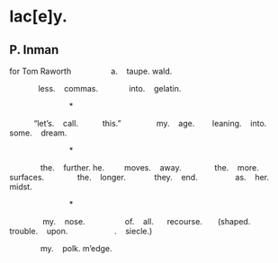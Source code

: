 # lac[e]y.
## P. Inman
for Tom Raworth
                 a.    taupe. wald.

             less.    commas.
             into.    gelatin.

                           *

           “let’s.    call.
          this.”
               my.    age.
       leaning.    into.
           some.    dream.

                           *

              the.    further. he.
        moves.    away.
              the.    more. surfaces.
              the.    longer.
            they.    end.
                as.    her. midst.

                           *

               my.    nose.
                 of.    all.
     recourse.
      (shaped.
       trouble.    upon.
                    .    siecle.)

              my.    polk. m’edge.

﻿